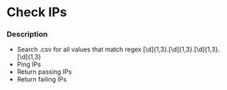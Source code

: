# Check IPs

### Description
* Search .csv for all values that match regex [\d]{1,3}\.[\d]{1,3}\.[\d]{1,3}\.[\d]{1,3}
* Ping IPs
* Return passing IPs
* Return failing IPs